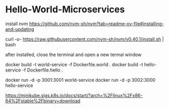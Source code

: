 # Hello-World-Microservices

install nvm
https://github.com/nvm-sh/nvm?tab=readme-ov-file#installing-and-updating

curl -o- https://raw.githubusercontent.com/nvm-sh/nvm/v0.40.1/install.sh | bash

after installed, close the terminal and open a new termal window

docker build -t world-service -f Dockerfile.world .
docker build -t hello-service -f Dockerfile.hello .

docker run -d -p 3001:3001 world-service
docker run -d -p 3002:3000 hello-service

https://minikube.sigs.k8s.io/docs/start/?arch=%2Flinux%2Fx86-64%2Fstable%2Fbinary+download
